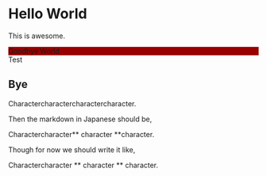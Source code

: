 # Hello World
This is awesome.

<div style="background-color: #990000;">Goodbye World</div>
Test

## Bye


Charactercharactercharactercharacter.

Then the markdown in Japanese should be,

Charactercharacter** character **character.

Though for now we should write it like,

Charactercharacter ** character ** character.
